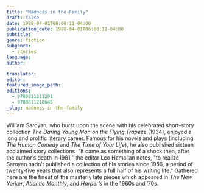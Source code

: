 ```yaml
---
title: "Madness in the Family"
draft: false
date: 1988-04-01T06:00:11-04:00
publication_date: 1988-04-01T06:00:11-04:00
subtitle:
genre: fiction
subgenre:
  - stories
language:
author:

translator:
editor:
featured_image_path:
editions:
  - 9780811211291
  - 9780811210645
_slug: madness-in-the-family
---
```


William Saroyan, who burst upon the scene with his celebrated short-story collection _The Daring Young Man on the Flying Trapeze_ (1934), enjoyed a long and prolific literary career. Famous for his novels and plays (including _The Human Comedy_ and _The Time of Your Life_), he also published sixteen acclaimed story collections. "It came as something of a shock then, after the author’s death in 1981," the editor Leo Hamalian notes, "to realize Saroyan hadn’t published a collection of his stories since 1956, a period of twenty-five years that also represents a full half of his writing life." Gathered here are the finest of the masterly late pieces which appeared in _The New Yorker_, _Atlantic Monthly_, and _Harper’s_ in the 1960s and ’70s.

